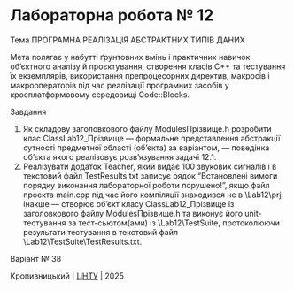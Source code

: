 ﻿# Лабораторна робота № 12

Тема ПРОГРАМНА РЕАЛІЗАЦІЯ АБСТРАКТНИХ ТИПІВ ДАНИХ 

Мета полягає у набутті ґрунтовних вмінь і практичних навичок об’єктного аналізу й проєктування, 
створення класів С++ та тестування їх екземплярів, використання препроцесорних директив, макросів 
і макрооператорів під час реалізації програмних засобів у кросплатформовому середовищі Code::Blocks.

Завдання 
1. Як складову заголовкового файлу ModulesПрізвище.h
 розробити клас ClassLab12_Прізвище –– формальне представлення абстракції сутності предметної області (об’єкта) за варіантом,
 ― поведінка об’єкта якого реалізовує розв’язування задачі 12.1. 
2. Реалізувати додаток Teacher, який видає 100 звукових сигналів і в текстовий файл TestResults.txt 
записує рядок “Встановлені вимоги порядку виконання лабораторної роботи порушено!”, 
якщо файл проєкта main.срр під час його компіляції знаходився не в \Lab12\prj, 
інакше –– створює об’єкт класу ClassLab12_Прізвище із заголовкового файлу 
ModulesПрізвище.h та виконує його unit-тестування за тест-сьютом(ами) із \Lab12\TestSuite\, 
протоколюючи результати тестування в текстовий файл \Lab12\TestSuite\TestResults.txt. 

Варіант № 38


Кропивницький | <a href="http://www.kntu.kr.ua/">ЦНТУ</a> | 2025